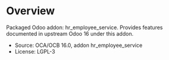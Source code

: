 # Overview

Packaged Odoo addon: hr_employee_service. Provides features documented in upstream Odoo 16 under this addon.

- Source: OCA/OCB 16.0, addon hr_employee_service
- License: LGPL-3
